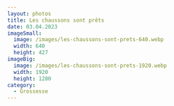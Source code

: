 ```yaml
---
layout: photos
title: Les chaussons sont prêts
date: 03.04.2023
imageSmall:
  image: /images/les-chaussons-sont-prets-640.webp
  width: 640
  height: 427
imageBig:
  image: /images/les-chaussons-sont-prets-1920.webp
  width: 1920
  height: 1280
category:
  - Grossesse
---
```

